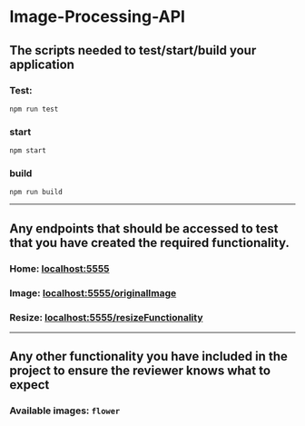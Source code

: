 # Image-Processing-API

## The scripts needed to test/start/build your application
### Test:
    npm run test
### start
    npm start
### build
    npm run build

---

## Any endpoints that should be accessed to test that you have created the required functionality.

### Home: [localhost:5555](http://localhost:5555/)
### Image: [localhost:5555/originalImage](http://localhost:5555/resize?img=flower)
### Resize: [localhost:5555/resizeFunctionality](http://localhost:5555/resize?img=flower&width=500&height=750)

---

## Any other functionality you have included in the project to ensure the reviewer knows what to expect

### Available images: `flower`

